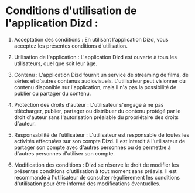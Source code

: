 # Conditions d'utilisation de l'application Dizd :

1. Acceptation des conditions : En utilisant l'application Dizd, vous acceptez les présentes conditions d'utilisation.

2. Utilisation de l'application : L'application Dizd est ouverte à tous les utilisateurs, quel que soit leur âge.

3. Contenu : L'application Dizd fournit un service de streaming de films, de séries et d'autres contenus audiovisuels. L'utilisateur peut visionner du contenu disponible sur l'application, mais il n'a pas la possibilité de publier ou partager du contenu.

4. Protection des droits d'auteur : L'utilisateur s'engage à ne pas télécharger, publier, partager ou distribuer du contenu protégé par le droit d'auteur sans l'autorisation préalable du propriétaire des droits d'auteur.

5. Responsabilité de l'utilisateur : L'utilisateur est responsable de toutes les activités effectuées sur son compte Dizd. Il est interdit à l'utilisateur de partager son compte avec d'autres personnes ou de permettre à d'autres personnes d'utiliser son compte.

6. Modification des conditions : Dizd se réserve le droit de modifier les présentes conditions d'utilisation à tout moment sans préavis. Il est recommandé à l'utilisateur de consulter régulièrement les conditions d'utilisation pour être informé des modifications éventuelles.
